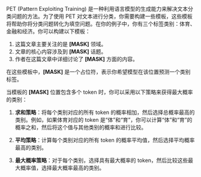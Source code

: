 PET (Pattern Exploiting Training) 是一种利用语言模型的生成能力来解决文本分类问题的方法。为了使用 PET 对文本进行分类，你需要构建一些模板，这些模板将帮助你将分类问题转化为填空问题。在你的例子中，你有三个标签类别：体育、金融和经济。你可以构建以下模板：

1. 这篇文章主要关注的是 **[MASK]** 领域。
2. 文章的核心内容涉及到 **[MASK]** 话题。
3. 作者在这篇文章中详细讨论了 **[MASK]** 方面的内容。

在这些模板中，**[MASK]** 是一个占位符，表示你希望模型在该位置预测一个类别标签。

当模板的 **[MASK]** 位置包含多个 token 时，你可以采用以下策略来获得最大概率的类别：

1. **求和策略**：将每个类别对应的所有 token 的概率相加，然后选择总概率最高的类别。例如，如果体育对应的 token 是“体”和“育”，你可以计算“体”和“育”的概率之和，然后将这个值与其他类别的概率和进行比较。
    
2. **平均策略**：计算每个类别对应的所有 token 的概率平均值，然后选择平均概率最高的类别。
    
3. **最大概率策略**：对于每个类别，选择具有最大概率的 token，然后比较这些最大概率值，选择最大概率最高的类别。